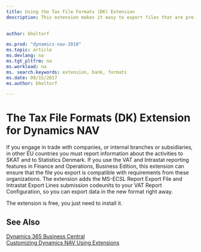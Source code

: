 ```yaml
---
title: Using the Tax File Formats (DK) Extension
description: This extension makes it easy to export files that are pre-formatted to meet bank requirements for electronic submissions. 

 
author: bholtorf

ms.prod: "dynamics-nav-2018"
ms.topic: article
ms.devlang: na
ms.tgt_pltfrm: na
ms.workload: na
ms. search.keywords: extension, bank, formats
ms.date: 09/15/2017
ms.author: bholtorf

---
```


# The Tax File Formats (DK) Extension for Dynamics NAV
If you engage in trade with companies, or internal branches or subsidiaries, in other EU countries you must report information about the activities to SKAT and to Statistics Denmark. If you use the VAT and Intrastat reporting features in Finance and Operations, Business Edition, this extension can ensure that the file you export is compatible with requirements from these organizations. The extension adds the MS-ECSL Report Export File and Intrastat Export Lines submission codeunits to your VAT Report Configuration, so you can export data in the new format right away.

The extension is free, you just need to install it. 

## See Also
[Dynamics 365 Business Central](/dynamics365/business-central/)  
[Customizing Dynamics NAV Using Extensions](ui-extensions.md)